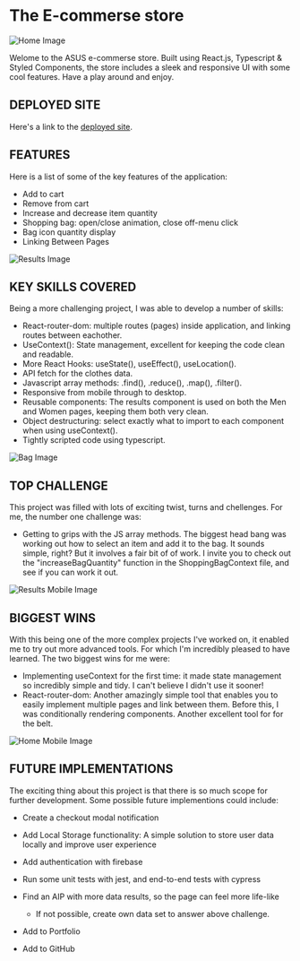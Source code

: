 # The E-commerse store

![Home Image](public/images/homeDesktop.png)

Welome to the ASUS e-commerse store. Built using React.js, Typescript & Styled Components, the store includes a sleek and responsive UI with some cool features. Have a play around and enjoy.

## DEPLOYED SITE

Here's a link to the <a href="https://eshoplw.netlify.app/">deployed site</a>.

## FEATURES

Here is a list of some of the key features of the application:

- Add to cart
- Remove from cart
- Increase and decrease item quantity
- Shopping bag: open/close animation, close off-menu click
- Bag icon quantity display
- Linking Between Pages

![Results Image](public/images/womenDesktop.png)

## KEY SKILLS COVERED

Being a more challenging project, I was able to develop a number of skills:

- React-router-dom: multiple routes (pages) inside application, and linking routes between eachother.
- UseContext(): State management, excellent for keeping the code clean and readable.
- More React Hooks: useState(), useEffect(), useLocation().
- API fetch for the clothes data.
- Javascript array methods: .find(), .reduce(), .map(), .filter().
- Responsive from mobile through to desktop.
- Reusable components: The results component is used on both the Men and Women pages, keeping them both very clean.
- Object destructuring: select exactly what to import to each component when using useContext().
- Tightly scripted code using typescript.

![Bag Image](public/images/sidebarDesktop.png)


## TOP CHALLENGE

This project was filled with lots of exciting twist, turns and chellenges. For me, the number one challenge was:

- Getting to grips with the JS array methods. The biggest head bang was working out how to select an item and add it to the bag. It sounds simple, right? But it involves a fair bit of of work. I invite you to check out the "increaseBagQuantity" function in the ShoppingBagContext file, and see if you can work it out.

![Results Mobile Image](public/images/menMobile.png)


## BIGGEST WINS

With this being one of the more complex projects I've worked on, it enabled me to try out more advanced tools. For which I'm incredibly pleased to have learned. The two biggest wins for me were:

- Implementing useContext for the first time: it made state management so incredibly simple and tidy. I can't believe I didn't use it sooner!
- React-router-dom: Another amazingly simple tool that enables you to easily implement multiple pages and link between them. Before this, I was conditionally rendering components. Another excellent tool for for the belt.

![Home Mobile Image](public/images/homeMobile.png)


## FUTURE IMPLEMENTATIONS

The exciting thing about this project is that there is so much scope for further development. Some possible future implementions could include:

- Create a checkout modal notification
- Add Local Storage functionality: A simple solution to store user data locally and improve user experience
- Add authentication with firebase
- Run some unit tests with jest, and end-to-end tests with cypress
- Find an AIP with more data results, so the page can feel more life-like
  - If not possible, create own data set to answer above challenge.





- Add to Portfolio
- Add to GitHub
